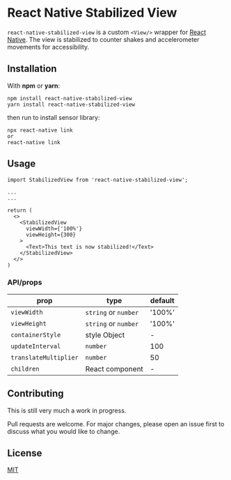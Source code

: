 # React Native Stabilized View

`react-native-stabilized-view` is a custom `<View/>` wrapper for [React Native](https://github.com/facebook/react-native). The view is stabilized to counter shakes and accelerometer movements for accessibility.

## Installation

With **npm** or **yarn**:

```
npm install react-native-stabilized-view
yarn install react-native-stabilized-view
```

then run to install sensor library:

```
npx react-native link
or
react-native link
```

## Usage

```React
import StabilizedView from 'react-native-stabilized-view';

...
...

return (
  <>
    <StabilizedView
      viewWidth={'100%'}
      viewHeight={300}
    >
      <Text>This text is now stabilized!</Text>
    </StabilizedView>
  </>
)
```

### API/props

| **prop**              | **type**             | default |
| --------------------- | -------------------- | ------- |
| `viewWidth`           | `string` or `number` | '100%'  |
| `viewHeight`          | `string` or `number` | '100%'  |
| `containerStyle`      | style Object         | -       |
| `updateInterval`      | `number`             | 100     |
| `translateMultiplier` | `number`             | 50      |
| `children`            | React component      | -       |

## Contributing

This is still very much a work in progress.

Pull requests are welcome. For major changes, please open an issue first to discuss what you would like to change.

## License

[MIT](https://choosealicense.com/licenses/mit/)
